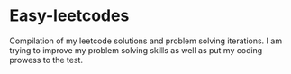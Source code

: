 # Easy-leetcodes
Compilation of my leetcode solutions and problem solving iterations.
I am trying to improve my problem solving skills as well as put my coding prowess to the test.
